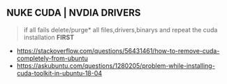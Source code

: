 
## NUKE CUDA | NVDIA DRIVERS
> if all fails delete/purge* all files,drivers,binarys and repeat the cuda installation **FIRST**

- <https://stackoverflow.com/questions/56431461/how-to-remove-cuda-completely-from-ubuntu>
- <https://askubuntu.com/questions/1280205/problem-while-installing-cuda-toolkit-in-ubuntu-18-04>


